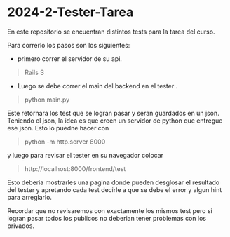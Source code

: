 # 2024-2-Tester-Tarea

En este repositorio se encuentran distintos tests para la tarea del curso.

Para correrlo los pasos son los siguientes:


* primero correr el servidor de su api.
>Rails S

* Luego se debe correr el main del backend en el tester .

>python main.py

Este retornara los test que se logran pasar y seran guardados en un json. Teniendo el json, la idea es que creen un servidor de python que entregue ese json. Esto lo puedne hacer con 

>python -m http.server 8000

y luego para revisar el tester en su navegador colocar 

> http://localhost:8000/frontend/test

Esto deberia mostrarles una pagina donde pueden desglosar el resultado del tester y apretando cada test decirle a que se debe el error y algun hint para arreglarlo.

Recordar que no revisaremos con exactamente los mismos test pero si logran pasar todos los publicos no deberian tener problemas con los privados.
